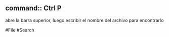 ## command:: Ctrl P

abre la barra superior, luego escribir el nombre del archivo para encontrarlo

#File 
#Search